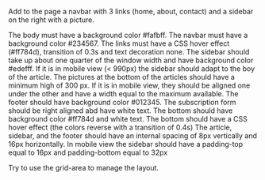 Add to the page a navbar with 3 links (home, about, contact) and a sidebar on the right with a picture.

The body must have a background color #fafbff.
The navbar must have a background color #234567.
The links must have a CSS hover effect (#ff784d), transition of 0.3s and text decoration none.
The sidebar should take up about one quarter of the window width and have background color #edefff. If it is in mobile view (< 990px) the sidebar should adapt to the boy of the article.
The pictures at the bottom of the articles should have a minimum high of 300 px. If it is in mobile view, they should be aligned one under the other and have a width equal to the maximum available.
The footer should have background color #012345.
The subscription form should be right aligned abd have white text. The bottom should have background color #ff784d and white text. The bottom should have a CSS hover effect (the colors reverse with a transition of 0.4s)
The article, sidebar, and the footer should have an internal spacing of 8px vertically and 16px horizontally.
In mobile view the sidebar should have a padding-top equal to 16px and padding-bottom equal to 32px

Try to use the grid-area to manage the layout.
